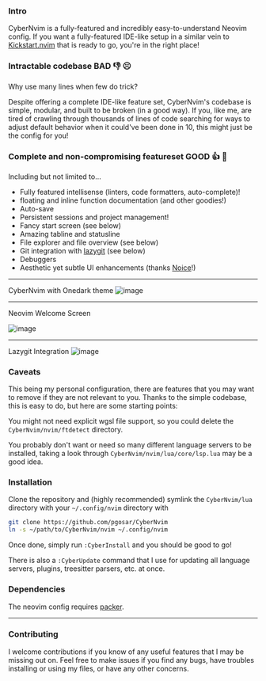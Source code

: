 
### Intro

CyberNvim is a fully-featured and incredibly easy-to-understand Neovim config. If you want a fully-featured IDE-like setup in a similar vein to [Kickstart.nvim](https://github.com/nvim-lua/kickstart.nvim) that is ready to go, you're in the right place!

### Intractable codebase BAD 👎 ☹️
Why use many lines when few do trick?

Despite offering a complete IDE-like feature set, CyberNvim's codebase is simple, modular, and built to be broken (in a good way). If you, like me, are tired of crawling through thousands of lines of code searching for ways to adjust default behavior when it could've been done in 10, this might just be the config for you!

### Complete and non-compromising featureset GOOD 👍 🥰
Including but not limited to...

* Fully featured intellisense (linters, code formatters, auto-complete)!
* floating and inline function documentation (and other goodies!)
* Auto-save
* Persistent sessions and project management!
* Fancy start screen (see below)
* Amazing tabline and statusline
* File explorer and file overview (see below)
* Git integration with [lazygit](https://github.com/jesseduffield/lazygit) (see below)
* Debuggers
* Aesthetic yet subtle UI enhancements (thanks [Noice](https://github.com/folke/noice.nvim)!)

<hr />

CyberNvim with Onedark theme
![image](https://github.com/pgosar/CyberNvim/assets/55164602/7d22e70e-6e52-4737-8068-9335c7705098)

<hr />

Neovim Welcome Screen

![image](https://github.com/pgosar/CyberNvim/assets/55164602/d650046e-7dc6-43df-a9c6-2eb24d1725cc)

<hr />

Lazygit Integration
![image](https://github.com/pgosar/CyberNvim/assets/55164602/1e6dc5d5-9945-405b-9e63-0aa2afe604c3)

### Caveats

This being my personal configuration, there are features that you may want to remove if they are not relevant to you. Thanks to the simple codebase, this is easy to do, but here are some starting points:

You might not need explicit wgsl file support, so you could delete the `CyberNvim/nvim/ftdetect` directory. 

You probably don't want or need so many different language servers to be installed, taking a look through `CyberNvim/nvim/lua/core/lsp.lua` may be a good idea.

### Installation

Clone the repository and (highly recommended) symlink the `CyberNvim/lua` directory with your `~/.config/nvim` directory with

``` bash
git clone https://github.com/pgosar/CyberNvim
ln -s ~/path/to/CyberNvim/nvim ~/.config/nvim
```
Once done, simply run `:CyberInstall` and you should be good to go!

There is also a `:CyberUpdate` command that I use for updating all language servers, plugins, treesitter parsers, etc. at once.

### Dependencies

The neovim config requires [packer](https://github.com/wbthomason/packer.nvim).

<hr />


### Contributing
I welcome contributions if you know of any useful features that I may be missing out on. Feel free to make issues if you find any bugs, have troubles installing or using my files, or have any other concerns.
